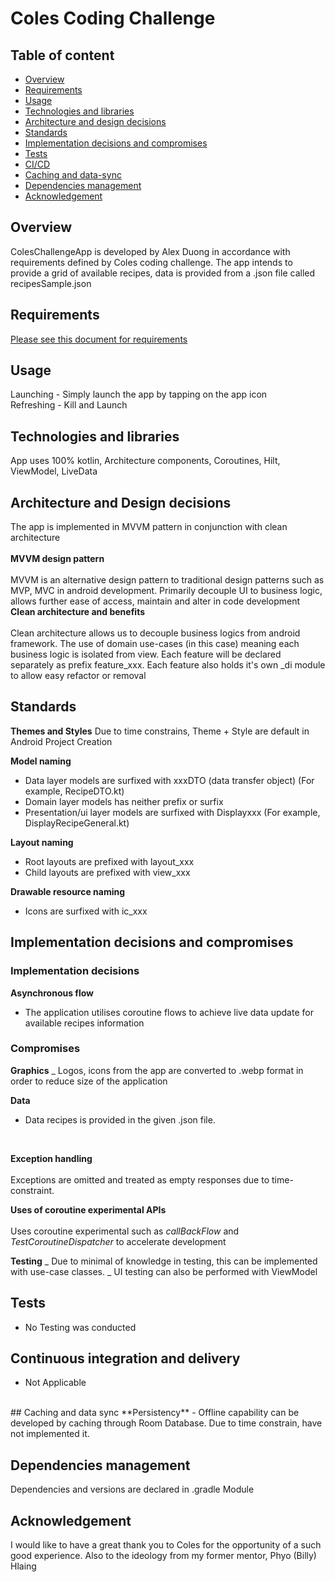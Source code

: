 # Coles Coding Challenge
## Table of content
- [Overview](#overview)
- [Requirements](#requirements)
- [Usage](#usage)
- [Technologies and libraries](#technologies-and-libraries)
- [Architecture and design decisions](#architecture-and-design-decisions)
- [Standards](#standards)
- [Implementation decisions and compromises](#implementation-decisions-and-compromises)
- [Tests](#tests)
- [CI/CD](#continuous-integration-and-delivery)
- [Caching and data-sync](#caching-and-data-sync)
- [Dependencies management](#dependencies-management)
- [Acknowledgement](#acknowledgement)

## Overview
ColesChallengeApp  is developed by Alex Duong in accordance with requirements defined by Coles coding challenge. 
The app intends to provide a grid of available recipes, data is provided from a .json file called recipesSample.json

## Requirements
[Please see this document for requirements](https://github.com/bhlaing/MyMonashApp/blob/master/challenge.docx)

## Usage
Launching - Simply launch the app by tapping on the app icon <br />
Refreshing - Kill and Launch 

## Technologies and libraries 
App uses 100% kotlin, Architecture components, Coroutines, Hilt, ViewModel, LiveData

## Architecture and Design decisions
The app is implemented in MVVM pattern in conjunction with clean architecture
<br/><br/>
**MVVM design pattern**
<br/><br/>
MVVM is an alternative design pattern to traditional design patterns such as MVP, MVC in android development. Primarily decouple UI to business logic,
allows further ease of access, maintain and alter in code development
**Clean architecture and benefits**
<br/><br/>
Clean architecture allows us to decouple business logics from android framework. The use of domain use-cases (in this case)
meaning each business logic is isolated from view.
Each feature will be declared separately as prefix feature_xxx.
Each feature also holds it's own \_di module to allow easy refactor or removal <br/> 

## Standards
**Themes and Styles**
Due to time constrains, Theme + Style are default in Android Project Creation

**Model naming**
- Data layer models are surfixed with xxxDTO (data transfer object) (For example, RecipeDTO.kt)
- Domain layer models has neither prefix or surfix
- Presentation/ui layer models are surfixed with Displayxxx (For example, DisplayRecipeGeneral.kt)

**Layout naming**
- Root layouts are prefixed with layout_xxx
- Child layouts are prefixed with view_xxx

**Drawable resource naming**
- Icons are surfixed with ic_xxx

## Implementation decisions and compromises 
### Implementation decisions 

**Asynchronous flow**
- The application utilises coroutine flows to achieve live data update for available recipes information

### Compromises
**Graphics**
_ Logos, icons from the app are converted to .webp format in order to reduce size of the application
  
**Data**
- Data recipes is provided in the given .json file. 
<br/>

**Exception handling**<br/><br/>
Exceptions are omitted and treated as empty responses due to time-constraint.

**Uses of coroutine experimental APIs**<br/><br/>
Uses coroutine experimental such as _callBackFlow_ and _TestCoroutineDispatcher_ to accelerate development

**Testing**
_ Due to minimal of knowledge in testing, this can be implemented with use-case classes.
_ UI testing can also be performed with ViewModel
## Tests
- No Testing was conducted
## Continuous integration and delivery
- Not Applicable
<br />
## Caching and data sync
**Persistency**
- Offline capability can be developed by caching through Room Database. Due to time constrain, have not implemented it.

## Dependencies management
Dependencies and versions are declared in .gradle Module

## Acknowledgement 
I would like to have a great thank you to Coles for the opportunity of a such good experience. 
Also to the ideology from my former mentor, Phyo (Billy) Hlaing










